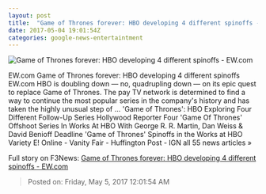 ```yaml
---
layout: post
title:  "Game of Thrones forever: HBO developing 4 different spinoffs - EW.com"
date: 2017-05-04 19:01:54Z
categories: google-news-entertaintment
---
```


![Game of Thrones forever: HBO developing 4 different spinoffs - EW.com](http://i1.wp.com/ewedit.files.wordpress.com/2017/05/gameofthrones.jpg?crop=0px%2C229px%2C2700px%2C1419px&resize=1200%2C630&ssl=1)

EW.com Game of Thrones forever: HBO developing 4 different spinoffs EW.com HBO is doubling down — no, quadrupling down — on its epic quest to replace Game of Thrones. The pay TV network is determined to find a way to continue the most popular series in the company's history and has taken the highly unusual step of ... 'Game of Thrones': HBO Exploring Four Different Follow-Up Series Hollywood Reporter Four 'Game Of Thrones' Offshoot Series In Works At HBO With George R. R. Martin, Dan Weiss & David Benioff Deadline 'Game of Thrones' Spinoffs in the Works at HBO Variety E! Online - Vanity Fair - Huffington Post - IGN all 55 news articles »


Full story on F3News: [Game of Thrones forever: HBO developing 4 different spinoffs - EW.com](http://www.f3nws.com/n/pyUuzF)

> Posted on: Friday, May 5, 2017 12:01:54 AM
